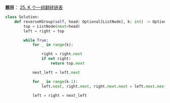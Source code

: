 **题目**：
<a href="https://leetcode-cn.com/problems/reverse-nodes-in-k-group/" target="_blank">25. K 个一组翻转链表</a>

```python
class Solution:
    def reverseKGroup(self, head: Optional[ListNode], k: int) -> Optional[ListNode]:
        top = ListNode(next=head)
        left = right = top

        while True:
            for _ in range(k):

                right = right.next
                if not right:
                    return top.next

            next_left = left.next

            for _ in range(k-1):
                left.next, right.next, right.next.next = left.next.next, left.next, right.next
            
            left = right = next_left
```
